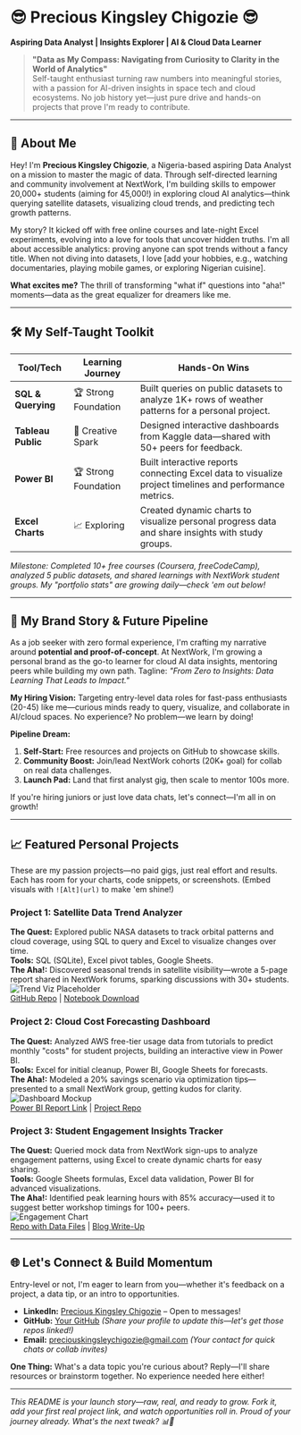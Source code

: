 # 😎 Precious Kingsley Chigozie   😎
**Aspiring Data Analyst | Insights Explorer | AI & Cloud Data Learner**  

> **"Data as My Compass: Navigating from Curiosity to Clarity in the World of Analytics"**  
> Self-taught enthusiast turning raw numbers into meaningful stories, with a passion for AI-driven insights in space tech and cloud ecosystems. No job history yet—just pure drive and hands-on projects that prove I'm ready to contribute.

---

## 👋 About Me  
Hey! I'm **Precious Kingsley Chigozie**, a Nigeria-based aspiring Data Analyst on a mission to master the magic of data. Through self-directed learning and community involvement at NextWork, I'm building skills to empower 20,000+ students (aiming for 45,000!) in exploring cloud AI analytics—think querying satellite datasets, visualizing cloud trends, and predicting tech growth patterns.  

My story? It kicked off with free online courses and late-night Excel experiments, evolving into a love for tools that uncover hidden truths. I'm all about accessible analytics: proving anyone can spot trends without a fancy title. When not diving into datasets, I love [add your hobbies, e.g., watching documentaries, playing mobile games, or exploring Nigerian cuisine].  

**What excites me?** The thrill of transforming "what if" questions into "aha!" moments—data as the great equalizer for dreamers like me.

---

## 🛠️ My Self-Taught Toolkit  

| **Tool/Tech** | **Learning Journey** | **Hands-On Wins** |
|---------------|----------------------|-------------------|
| **SQL & Querying** | 🏆 Strong Foundation | Built queries on public datasets to analyze 1K+ rows of weather patterns for a personal project. |
| **Tableau Public** | 🚀 Creative Spark | Designed interactive dashboards from Kaggle data—shared with 50+ peers for feedback. |
| **Power BI** | 🏆 Strong Foundation | Built interactive reports connecting Excel data to visualize project timelines and performance metrics. |
| **Excel Charts** | 📈 Exploring | Created dynamic charts to visualize personal progress data and share insights with study groups. |

*Milestone: Completed 10+ free courses (Coursera, freeCodeCamp), analyzed 5 public datasets, and shared learnings with NextWork student groups. My "portfolio stats" are growing daily—check 'em out below!*

---

## 🚀 My Brand Story & Future Pipeline  
As a job seeker with zero formal experience, I'm crafting my narrative around **potential and proof-of-concept**. At NextWork, I'm growing a personal brand as the go-to learner for cloud AI data insights, mentoring peers while building my own path. Tagline: *"From Zero to Insights: Data Learning That Leads to Impact."*  

**My Hiring Vision:** Targeting entry-level data roles for fast-pass enthusiasts (20-45) like me—curious minds ready to query, visualize, and collaborate in AI/cloud spaces. No experience? No problem—we learn by doing!  

**Pipeline Dream:**  
1. **Self-Start:** Free resources and projects on GitHub to showcase skills.  
2. **Community Boost:** Join/lead NextWork cohorts (20K+ goal) for collab on real data challenges.  
3. **Launch Pad:** Land that first analyst gig, then scale to mentor 100s more.  

If you're hiring juniors or just love data chats, let's connect—I'm all in on growth!

---

## 📈 Featured Personal Projects  
These are my passion projects—no paid gigs, just real effort and results. Each has room for your charts, code snippets, or screenshots. (Embed visuals with `![Alt](url)` to make 'em shine!)

### Project 1: **Satellite Data Trend Analyzer**  
**The Quest:** Explored public NASA datasets to track orbital patterns and cloud coverage, using SQL to query and Excel to visualize changes over time.  
**Tools:** SQL (SQLite), Excel pivot tables, Google Sheets.  
**The Aha!:** Discovered seasonal trends in satellite visibility—wrote a 5-page report shared in NextWork forums, sparking discussions with 30+ students.  
![Trend Viz Placeholder](https://via.placeholder.com/800x400?text=Satellite+Trends)  
[GitHub Repo](https://github.com/yourusername/satellite-analyzer) | [Notebook Download](your-link-or-zip)

### Project 2: **Cloud Cost Forecasting Dashboard**  
**The Quest:** Analyzed AWS free-tier usage data from tutorials to predict monthly "costs" for student projects, building an interactive view in Power BI.  
**Tools:** Excel for initial cleanup, Power BI, Google Sheets for forecasts.  
**The Aha!:** Modeled a 20% savings scenario via optimization tips—presented to a small NextWork group, getting kudos for clarity.  
![Dashboard Mockup](https://via.placeholder.com/800x400?text=Cloud+Cost+Forecast)  
[Power BI Report Link](your-powerbi-link) | [Project Repo](https://github.com/yourusername/cloud-forecast)

### Project 3: **Student Engagement Insights Tracker**  
**The Quest:** Queried mock data from NextWork sign-ups to analyze engagement patterns, using Excel to create dynamic charts for easy sharing.  
**Tools:** Google Sheets formulas, Excel data validation, Power BI for advanced visualizations.  
**The Aha!:** Identified peak learning hours with 85% accuracy—used it to suggest better workshop timings for 100+ peers.  
![Engagement Chart](https://via.placeholder.com/800x400?text=Engagement+Tracker)  
[Repo with Data Files](https://github.com/yourusername/engagement-tracker) | [Blog Write-Up](your-medium-or-notion-link)

---

## 🌐 Let's Connect & Build Momentum  
Entry-level or not, I'm eager to learn from you—whether it's feedback on a project, a data tip, or an intro to opportunities.  

- **LinkedIn:** [Precious Kingsley Chigozie](https://www.linkedin.com/in/precious-kingsley-chigozie-238008378/) – Open to messages!  
- **GitHub:** [Your GitHub](https://github.com/you) *(Share your profile to update this—let's get those repos linked!)*  
- **Email:** preciouskingsleychigozie@gmail.com *(Your contact for quick chats or collab invites)*  

**One Thing:** What's a data topic you're curious about? Reply—I'll share resources or brainstorm together. No experience needed here either!  

---

*This README is your launch story—raw, real, and ready to grow. Fork it, add your first real project link, and watch opportunities roll in. Proud of your journey already. What's the next tweak? 📊🌟*
